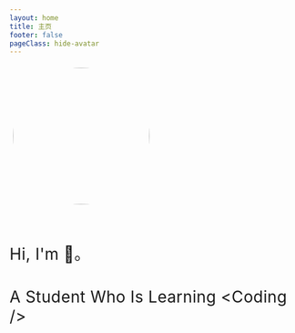 ```yaml
---
layout: home
title: 主页
footer: false
pageClass: hide-avatar
---
```


<script setup>
    import { default as webConfig } from "./config.json";
</script>

<style>
    .hide-avatar img.VPImage.logo {
        visibility: hidden;
        display: none;
    }
    div.homePage {
        margin-bottom: 25px;
        img.logo {
            height: 240px;
            width: 240px;
            border: 1px solid var(--vp-c-divider);
            padding: 6px;
            margin-bottom: 20px;
            border-radius: 100%;
            box-shadow: 0 8px 16px -4px var(--vp-c-bg-soft);
        }
        h1 {
            letter-spacing: .4px !important;
            font-weight: 400;
            margin-bottom: 4px;
        }
        @media only screen and (max-width: 600px) {
            h1.work {
                display: none !important;
            }
        }
        span.author {
            font-weight: 700;
        }
        span.codeBlock {
            font-family: var(--vp-font-family-mono);
        }
        span.codeBlock:before {
            content: '<'
        }
        span.codeBlock:after {
            content: ' />'
        }
        h3.desc {
            font-weight: 400;
            margin-top: 5px !important;
            color: var(--vp-c-text-3);
            opacity: .8;
            font-size: 16px;
        }
    }
</style>

<div class="homePage">
    <img class="logo" :src="webConfig.logo"/>
    <h1 class="name">Hi, I'm <span class="author" v-text="webConfig.author"></span> 👋。</h1>
    <h1 class="work">A Student Who Is Learning <span class="codeBlock">Coding</span></h1>
    <h3 class="desc" v-text="webConfig.description"></h3>
</div>

<VPBtn text="Posts" href="/pages/reads/post" icon="fluent:document-one-page-multiple-sparkle-16-regular" />

<VPBtn text="Moments" href="/pages/reads/light" icon="fluent:weather-snowflake-48-regular" />